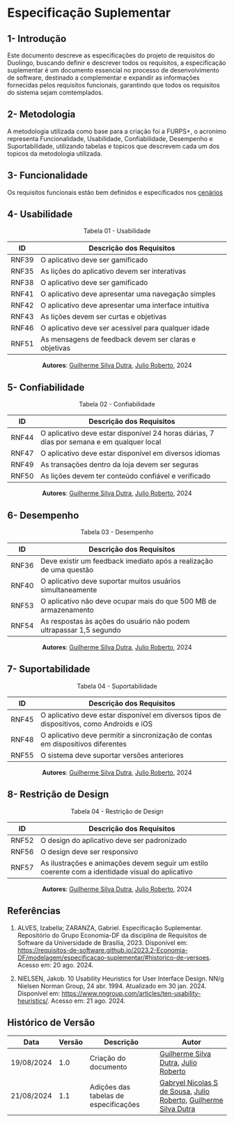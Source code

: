# Especificação Suplementar

## **1- Introdução**
Este documento descreve as especificações do projeto de requisitos do Duolingo, buscando definir e descrever todos os requisitos, a especificação suplementar é um documento essencial no processo de desenvolvimento de software, destinado a complementar e expandir as informações fornecidas pelos requisitos funcionais, garantindo que todos os requisitos do sistema sejam comtemplados.
## **2- Metodologia**
A metodologia utilizada como base para a criação foi a FURPS+, o acronimo representa Funcionalidade, Usabilidade, Confiabilidade, Desempenho e Suportabilidade, utilizando tabelas e topicos que descrevem cada um dos topicos da metodologia utilizada.
## **3- Funcionalidade**
Os requisitos funcionais estão bem definidos e especificados nos [cenários]()
## **4- Usabilidade**

<center>

Tabela 01 - Usabilidade

| ID   | Descrição dos Requisitos |
|------|--------------------------|
| RNF39 | O aplicativo deve ser gamificado |
| RNF35 | As lições do aplicativo devem ser interativas |
| RNF38 | O aplicativo deve ser gamificado |
| RNF41 | O aplicativo deve apresentar uma navegação simples |
| RNF42 | O aplicativo deve apresentar uma interface intuitiva |
| RNF43 | As lições devem ser curtas e objetivas |
| RNF46 | O aplicativo deve ser acessível para qualquer idade |
| RNF51 | As mensagens de feedback devem ser claras e objetivas |

**Autores**: [Guilherme Silva Dutra](https://github.com/GuiDutra21), [Julio Roberto](https://github.com/JulioR2022), 2024

</center>


## **5- Confiabilidade**
<center>
Tabela 02 - Confiabilidade

| ID   | Descrição dos Requisitos |
|------|--------------------------|
| RNF44 | O aplicativo deve estar disponível 24 horas diárias, 7 dias por semana e em qualquer local |
| RNF47 | O aplicativo deve estar disponível em diversos idiomas |
| RNF49 | As transações dentro da loja devem ser seguras |
| RNF50 | As lições devem ter conteúdo confiável e verificado |

**Autores**: [Guilherme Silva Dutra](https://github.com/GuiDutra21), [Julio Roberto](https://github.com/JulioR2022), 2024

</center>


## **6- Desempenho**
<center>
Tabela 03 - Desempenho

| ID   | Descrição dos Requisitos |
|------|--------------------------|
| RNF36 | Deve existir um feedback imediato após a realização de uma questão |
| RNF40 | O aplicativo deve suportar muitos usuários simultaneamente |
| RNF53 | O aplicativo não deve ocupar mais do que 500 MB de armazenamento |
| RNF54 | As respostas às ações do usuário não podem ultrapassar 1,5 segundo |

**Autores**: [Guilherme Silva Dutra](https://github.com/GuiDutra21), [Julio Roberto](https://github.com/JulioR2022), 2024

</center>


## **7- Suportabilidade**
<center>
Tabela 04 - Suportabilidade


| ID   | Descrição dos Requisitos |
|------|--------------------------|
| RNF45 | O aplicativo deve estar disponível em diversos tipos de dispositivos, como Androids e iOS |
| RNF48 | O aplicativo deve permitir a sincronização de contas em dispositivos diferentes |
| RNF55 | O sistema deve suportar versões anteriores |

**Autores**: [Guilherme Silva Dutra](https://github.com/GuiDutra21), [Julio Roberto](https://github.com/JulioR2022), 2024

</center>


## **8- Restrição de Design**
<center>
Tabela 04 - Restrição de Design


| ID   | Descrição dos Requisitos |
|------|--------------------------|
| RNF52 | O design do aplicativo deve ser padronizado |
| RNF56 | O design deve ser responsivo |
| RNF57 | As ilustrações e animações devem seguir um estilo coerente com a identidade visual do aplicativo |

**Autores**: [Guilherme Silva Dutra](https://github.com/GuiDutra21), [Julio Roberto](https://github.com/JulioR2022), 2024

</center>

## Referências

1. ALVES, Izabella; ZARANZA, Gabriel. Especificação Suplementar. Repositório do Grupo Economia-DF da disciplina de Requisitos de Software da Universidade de Brasília, 2023. Disponível em: https://requisitos-de-software.github.io/2023.2-Economia-DF/modelagem/especificacao-suplementar/#historico-de-versoes. Acesso em: 20 ago. 2024.

2. NIELSEN, Jakob. 10 Usability Heuristics for User Interface Design. NN/g Nielsen Norman Group, 24 abr. 1994. Atualizado em 30 jan. 2024. Disponível em: https://www.nngroup.com/articles/ten-usability-heuristics/. Acesso em: 21 ago. 2024.

## Histórico de Versão

<center>

| Data | Versão | Descrição | Autor |
| ---- | ------ | --------- | ----- |
| 19/08/2024 | 1.0 | Criação do documento | [Guilherme Silva Dutra](https://github.com/GuiDutra21), [Julio Roberto](https://github.com/JulioR2022) |
| 21/08/2024 | 1.1 | Adições das tabelas de especificações | [Gabryel Nicolas S de Sousa](https://github.com/gabryelns), [Julio Roberto](https://github.com/JulioR2022), [Guilherme Silva Dutra](https://github.com/GuiDutra21) |

</center>
